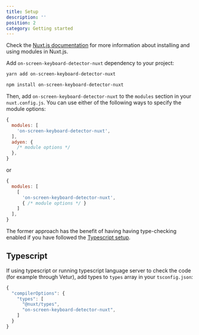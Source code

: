 ```yaml
---
title: Setup
description: ''
position: 2
category: Getting started
---
```


<alert type="info">

Check the [Nuxt.js documentation](https://nuxtjs.org/guides/configuration-glossary/configuration-modules) for more information about installing and using modules in Nuxt.js.

</alert>

Add `on-screen-keyboard-detector-nuxt` dependency to your project:

<code-group>
  <code-block label="Yarn" active>

  ```bash
  yarn add on-screen-keyboard-detector-nuxt
  ```

  </code-block>
  <code-block label="NPM">

  ```bash
  npm install on-screen-keyboard-detector-nuxt
  ```

  </code-block>
</code-group>

Then, add `on-screen-keyboard-detector-nuxt` to the `modules` section in your `nuxt.config.js`. You can use either of the following ways to specify the module options:

```js {}[nuxt.config.js]
{
  modules: [
    'on-screen-keyboard-detector-nuxt',
  ],
  adyen: {
    /* module options */
  },
}
```

or

```js {}[nuxt.config.js]
{
  modules: [
    [
      'on-screen-keyboard-detector-nuxt',
      { /* module options */ }
    ]
  ],
}
```

The former approach has the benefit of having having type-checking enabled if you have followed the [Typescript setup](#typescript).

## Typescript

If using typescript or running typescript language server to check the code (for example through Vetur), add types to `types` array in your `tsconfig.json`:

```js {}[tsconfig.json]
{
  "compilerOptions": {
    "types": [
      "@nuxt/types",
      "on-screen-keyboard-detector-nuxt",
    ]
  }
}
```
